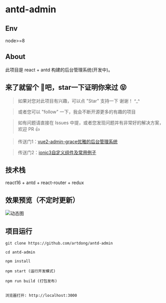 # antd-admin

## Env

node>=8

## About

此项目是 react + antd 构建的后台管理系统(开发中)。


## 来了就留个 :feet:吧，star一下证明你来过  :stuck_out_tongue_closed_eyes:

>  如果对您对此项目有兴趣，可以点 "Star" 支持一下 谢谢！ ^_^

>  或者您可以 "follow" 一下，我会不断开源更多的有趣的项目

>  如有问题请直接在 Issues 中提，或者您发现问题并有非常好的解决方案，欢迎 PR 👍


>  传送门1：[vue2-admin-grace优雅的后台管理系统](https://github.com/artdong/vue-admin)

>  传送门2：[ionic3自定义组件及常用例子](https://github.com/artdong/ionic3-awesome)


## 技术栈

react16 + antd + react-router + redux

## 效果预览（不定时更新）

![动态图](https://github.com/artdong/antd-admin/blob/master/src/images/ant-admin.gif?raw=true)


## 项目运行

```
git clone https://github.com/artdong/antd-admin

cd antd-admin

npm install

npm start (运行开发模式)

npm run build (打包发布)


浏览器打开: http://localhost:3000

```



